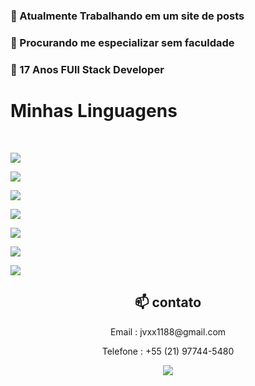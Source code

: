 <h3> 🔭 Atualmente Trabalhando em um site de posts</h3>

<h3> 🤔 Procurando me especializar sem faculdade</h3>
<h3> 💬 17 Anos FUll Stack Developer</h3>





<h1>Minhas Linguagens</h1>
<br/>
<p ><img style="display: block;"  src="https://img.shields.io/badge/html5-%23E34F26.svg?style=for-the-badge&logo=html5&logoColor=white"></p>
<p><img style="display: block;" src="https://img.shields.io/badge/CSS3-1572B6?style=for-the-badge&logo=css3&logoColor=white"></p>
<p><img style="display: block;" src="https://img.shields.io/badge/TypeScript-007ACC?style=for-the-badge&logo=typescript&logoColor=white"></p>
<p><img src="https://img.shields.io/badge/React-20232A?style=for-the-badge&logo=react&logoColor=61DAFB"></p>
<p><img src="https://img.shields.io/badge/Tailwind_CSS-38B2AC?style=for-the-badge&logo=tailwind-css&logoColor=white=="></p>
<p><img src="https://img.shields.io/badge/Prisma-3982CE?style=for-the-badge&logo=Prisma&logoColor=white"></p>
<p><img src="https://img.shields.io/badge/Node.js-43853D?style=for-the-badge&logo=node.js&logoColor=white"></p>

<div align="center">
  <h2 >📫 contato</h2> 
<p>Email : jvxx1188@gmail.com</p>
<p>Telefone : +55 (21) 97744-5480</p>
<a target="_blank" href="https://www.linkedin.com/in/jos%C3%A9-dami%C3%A3o-b8b3b5258/"> <img src="https://img.shields.io/badge/LinkedIn-0077B5?style=for-the-badge&logo=linkedin&logoColor=white"></img></a>
</div>

<!--falta adicionar meus projetos, adicionar um sobre mim melhor e talvez ajeitar as linguagens-->


